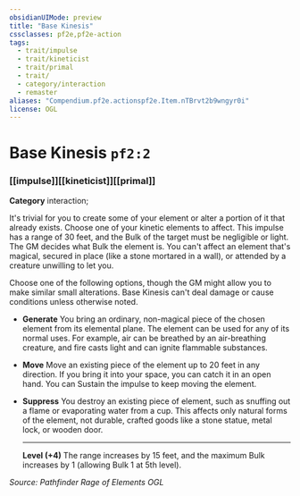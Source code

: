 ```yaml
---
obsidianUIMode: preview
title: "Base Kinesis"
cssclasses: pf2e,pf2e-action
tags:
  - trait/impulse
  - trait/kineticist
  - trait/primal
  - trait/
  - category/interaction
  - remaster
aliases: "Compendium.pf2e.actionspf2e.Item.nTBrvt2b9wngyr0i"
license: OGL
---
```

# Base Kinesis `pf2:2`

### [[impulse]][[kineticist]][[primal]]

**Category** interaction; 




It's trivial for you to create some of your element or alter a portion of it that already exists. Choose one of your kinetic elements to affect. This impulse has a range of 30 feet, and the Bulk of the target must be negligible or light. The GM decides what Bulk the element is. You can't affect an element that's magical, secured in place (like a stone mortared in a wall), or attended by a creature unwilling to let you.

Choose one of the following options, though the GM might allow you to make similar small alterations. Base Kinesis can't deal damage or cause conditions unless otherwise noted.

*   **Generate** You bring an ordinary, non-magical piece of the chosen element from its elemental plane. The element can be used for any of its normal uses. For example, air can be breathed by an air-breathing creature, and fire casts light and can ignite flammable substances.
*   **Move** Move an existing piece of the element up to 20 feet in any direction. If you bring it into your space, you can catch it in an open hand. You can Sustain the impulse to keep moving the element.
*   **Suppress** You destroy an existing piece of element, such as snuffing out a flame or evaporating water from a cup. This affects only natural forms of the element, not durable, crafted goods like a stone statue, metal lock, or wooden door.
    
    * * *
    
    **Level (+4)** The range increases by 15 feet, and the maximum Bulk increases by 1 (allowing Bulk 1 at 5th level).

*Source: Pathfinder Rage of Elements*
*OGL*